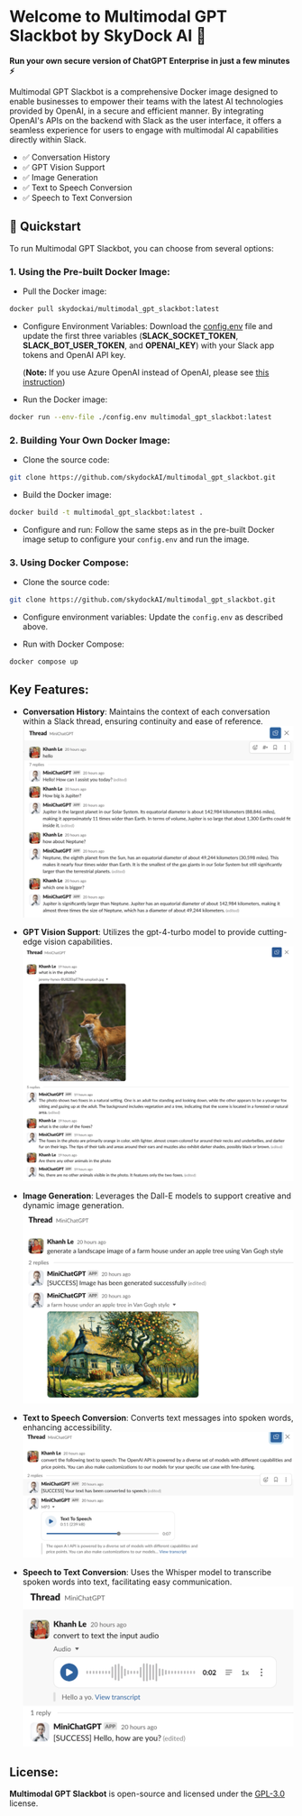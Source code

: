 # Welcome to Multimodal GPT Slackbot by SkyDock AI 👋

**Run your own secure version of ChatGPT Enterprise in just a few minutes ⚡️**

Multimodal GPT Slackbot is a comprehensive Docker image designed to enable businesses to empower their teams with the latest AI technologies provided by OpenAI, in a secure and efficient manner. By integrating OpenAI's APIs on the backend with Slack as the user interface, it offers a seamless experience for users to engage with multimodal AI capabilities directly within Slack.

- ✅ Conversation History
- ✅ GPT Vision Support
- ✅ Image Generation
- ✅ Text to Speech Conversion
- ✅ Speech to Text Conversion


## 🚀 Quickstart
To run Multimodal GPT Slackbot, you can choose from several options:

### 1. Using the Pre-built Docker Image:
- Pull the Docker image:
```bash
docker pull skydockai/multimodal_gpt_slackbot:latest
```

- Configure Environment Variables: Download the [config.env](https://github.com/skydockAI/multimodal_gpt_slackbot/blob/main/config.env) file and update the first three variables (**SLACK_SOCKET_TOKEN**, **SLACK_BOT_USER_TOKEN**, and **OPENAI_KEY**) with your Slack app tokens and OpenAI API key.

  (**Note:** If you use Azure OpenAI instead of OpenAI, please see [this instruction](instruction_for_azure_openai.md))

- Run the Docker image:
```bash
docker run --env-file ./config.env multimodal_gpt_slackbot:latest
```

### 2. Building Your Own Docker Image:
- Clone the source code:
```bash
git clone https://github.com/skydockAI/multimodal_gpt_slackbot.git
```

- Build the Docker image:
```bash
docker build -t multimodal_gpt_slackbot:latest .
```

- Configure and run: Follow the same steps as in the pre-built Docker image setup to configure your `config.env` and run the image.

### 3. Using Docker Compose:
- Clone the source code:
```bash
git clone https://github.com/skydockAI/multimodal_gpt_slackbot.git
```

- Configure environment variables: Update the `config.env` as described above.

- Run with Docker Compose: 
```bash
docker compose up
```


## Key Features:
- **Conversation History**: Maintains the context of each conversation within a Slack thread, ensuring continuity and ease of reference.
<img src="/images/conversation_history.png" alt="Conversation History"></img>

- **GPT Vision Support**: Utilizes the gpt-4-turbo model to provide cutting-edge vision capabilities.
<img src="/images/gpt_vision.png" alt="GPT Vision Support"></img>

- **Image Generation**: Leverages the Dall-E models to support creative and dynamic image generation.
<img src="/images/image_generation.png" alt="Image Generation"></img>

- **Text to Speech Conversion**: Converts text messages into spoken words, enhancing accessibility.
<img src="/images/tts.png" alt="Text to Speech Conversion"></img>

- **Speech to Text Conversion**: Uses the Whisper model to transcribe spoken words into text, facilitating easy communication.
<img src="/images/stt.png" alt="Speech to Text Conversion"></img>


## License:
**Multimodal GPT Slackbot** is open-source and licensed under the [GPL-3.0](LICENSE) license.
